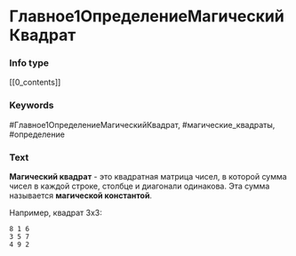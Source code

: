 # Главное1ОпределениеМагическийКвадрат
### Info type
[[0_contents]]
### Keywords
#Главное1ОпределениеМагическийКвадрат, #магические_квадраты, #определение
### Text
**Магический квадрат** - это квадратная матрица чисел, в которой сумма чисел в каждой строке, столбце и диагонали одинакова. Эта сумма называется **магической константой**.

Например, квадрат 3x3:
```
8 1 6
3 5 7
4 9 2
```